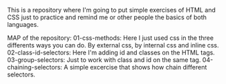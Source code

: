 This is a repository where I'm going to put simple exercises of HTML and CSS just to practice and remind me or other people the basics of both languages. 

MAP of the repository: 
01-css-methods: Here I just used css in the three differents ways you can do. By external css, by internal css and inline css. 
02-class-id-selectors: Here I'm adding id and classes on the HTML tags. 
03-group-selectors: Just to work with class and id on the same tag. 
04-chaining-selectors: A simple excercise that shows how chain different selectors. 